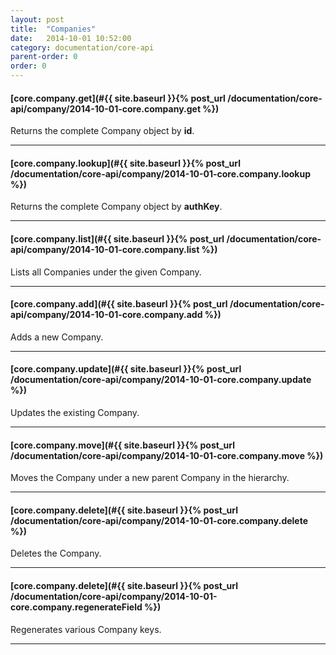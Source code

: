 ```yaml
---
layout: post
title:  "Companies"
date:   2014-10-01 10:52:00
category: documentation/core-api
parent-order: 0
order: 0
---
```


#### [core.company.get](#{{ site.baseurl }}{% post_url /documentation/core-api/company/2014-10-01-core.company.get %})

Returns the complete Company object by **id**.

***

#### [core.company.lookup](#{{ site.baseurl }}{% post_url /documentation/core-api/company/2014-10-01-core.company.lookup %})

Returns the complete Company object by **authKey**.

***

#### [core.company.list](#{{ site.baseurl }}{% post_url /documentation/core-api/company/2014-10-01-core.company.list %})

Lists all Companies under the given Company.

***

#### [core.company.add](#{{ site.baseurl }}{% post_url /documentation/core-api/company/2014-10-01-core.company.add %})

Adds a new Company.

***

#### [core.company.update](#{{ site.baseurl }}{% post_url /documentation/core-api/company/2014-10-01-core.company.update %})

Updates the existing Company.

***

#### [core.company.move](#{{ site.baseurl }}{% post_url /documentation/core-api/company/2014-10-01-core.company.move %})

Moves the Company under a new parent Company in the hierarchy.

***

#### [core.company.delete](#{{ site.baseurl }}{% post_url /documentation/core-api/company/2014-10-01-core.company.delete %})

Deletes the Company.

***

#### [core.company.delete](#{{ site.baseurl }}{% post_url /documentation/core-api/company/2014-10-01-core.company.regenerateField %})

Regenerates various Company keys.

***

